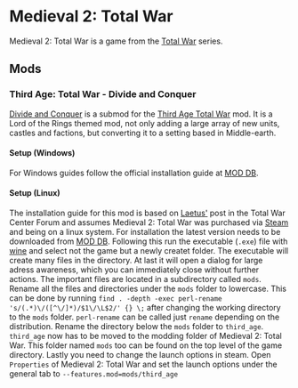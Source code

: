 # Medieval 2: Total War

Medieval 2: Total War is a game from the [Total War](https://www.totalwar.com)
series.

## Mods

### Third Age: Total War - Divide and Conquer

[Divide and Conquer](https://www.moddb.com/mods/divide-and-conquer) is a submod
for the [Third Age Total War](https://www.moddb.com/mods/third-age-total-war)
mod.
It is a Lord of the Rings themed mod, not only adding a large array of new
units, castles and factions, but converting it to a setting based in
Middle-earth.

#### Setup (Windows)

For Windows guides follow the official installation guide at
[MOD DB](https://www.moddb.com/mods/divide-and-conquer/).

#### Setup (Linux)

The installation guide for this mod is based on
[Laetus'](http://www.twcenter.net/forums/showthread.php?724777-Third-Age-and-Linux)
post in the Total War Center Forum and assumes Medieval 2: Total War was
purchased via [Steam](./steam.md) and being on a linux system.
For installation the latest version needs to be downloaded from
[MOD DB](https://www.moddb.com/mods/divide-and-conquer/downloads/).
Following this run the executable (`.exe`) file with [wine](../linux/wine.md)
and select not the game but a newly createt folder.
The executable will create many files in the directory.
At last it will open a dialog for large adress awareness, which you can
immediately close without further actions.
The important files are located in a subdirectory called `mods`.
Rename all the files and directories under the `mods` folder to lowercase.
This can be done by running
`find . -depth -exec perl-rename 's/(.*)\/([^\/]*)/$1\/\L$2/' {} \;` after
changing the working directory to the `mods` folder.
`perl-rename` can be called just `rename` depending on the distribution.
Rename the directory below the `mods` folder to `third_age`.
`third_age` now has to be moved to the modding folder of Medieval 2: Total War.
This folder named `mods` too can be found on the top level of the game
directory.
Lastly you need to change the launch options in steam.
Open `Properties` of Medieval 2: Total War and set the launch options under the
general tab to `--features.mod=mods/third_age`
